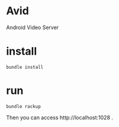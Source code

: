 # Avid

Android Video Server

# install

    bundle install

# run

    bundle rackup

Then you can access http://localhost:1028 .
